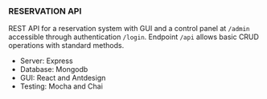 ### RESERVATION API

REST API for a reservation system with GUI and a control panel at `/admin` accessible through authentication `/login`. 
Endpoint `/api`  allows basic CRUD operations with standard methods. 

- Server:  Express
- Database: Mongodb
- GUI: React and Antdesign
- Testing: Mocha and Chai